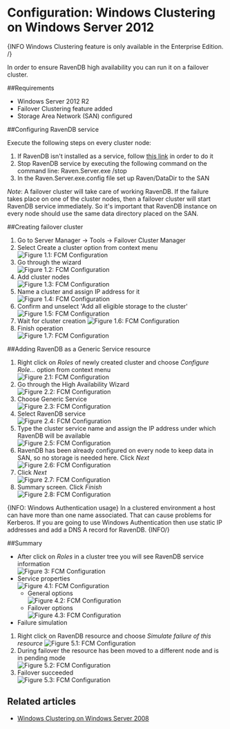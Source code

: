 # Configuration: Windows Clustering on Windows Server 2012

{INFO Windows Clustering feature is only available in the Enterprise Edition. /}

In order to ensure RavenDB high availability you can run it on a failover cluster.

##Requirements

* Windows Server 2012 R2
* Failover Clustering feature added
* Storage Area Network (SAN) configured

##Configuring RavenDB service

Execute the following steps on every cluster node:

1. If RavenDB isn't installed as a service, follow [this link](../../../server/installation/as-a-service) in order to do it
2. Stop RavenDB service by executing the following command on the command line: Raven.Server.exe /stop
3. In the Raven.Server.exe.config file set up Raven/DataDir to the SAN

*Note*: A failover cluster will take care of working RavenDB. If the failure takes place on one of the cluster nodes, then a failover cluster will start RavenDB service immediately. So it's important that RavenDB instance on every node should use the same data directory placed on the SAN. 

##Creating failover cluster

1. Go to Server Manager -> Tools -> Failover Cluster Manager
2. Select Create a cluster option from context menu  
![Figure 1.1: FCM Configuration](images\01CreateCluster_2012.jpg)
3. Go through the wizard   
![Figure 1.2: FCM Configuration](images\01CreateCluster_Wizard01_2012.jpg)
4. Add cluster nodes  
![Figure 1.3: FCM Configuration](images\01CreateCluster_Wizard02_2012.jpg)
5. Name a cluster and assign IP address for it  
![Figure 1.4: FCM Configuration](images\01CreateCluster_Wizard08_2012.jpg)
6. Confirm and unselect 'Add all eligible storage to the cluster'
![Figure 1.5: FCM Configuration](images\01CreateCluster_Wizard09_2012.jpg)
7. Wait for cluster creation
![Figure 1.6: FCM Configuration](images\01CreateCluster_Wizard10_2012.jpg)
7. Finish operation   
![Figure 1.7: FCM Configuration](images\01CreateCluster_Wizard11_2012.jpg)

##Adding RavenDB as a Generic Service resource

1. Right click on *Roles* of newly created cluster and choose *Configure Role...* option from context menu  
![Figure 2.1: FCM Configuration](images\02ConfigureService_2012.jpg)
2. Go through the High Availability Wizard  
![Figure 2.2: FCM Configuration](images\02ConfigureService_Wizard01_2012.jpg)
3. Choose Generic Service  
![Figure 2.3: FCM Configuration](images\02ConfigureService_Wizard02_2012.jpg)
4. Select RavenDB service  
![Figure 2.4: FCM Configuration](images\02ConfigureService_Wizard03_2012.jpg)
5. Type the cluster service name and assign the IP address under which RavenDB will be available  
![Figure 2.5: FCM Configuration](images\02ConfigureService_Wizard04_2012.jpg)
6. RavenDB has been already configured on every node to keep data in SAN, so no storage is needed here. Click *Next*  
![Figure 2.6: FCM Configuration](images\02ConfigureService_Wizard05_2012.jpg)
7. Click *Next*  
![Figure 2.7: FCM Configuration](images\02ConfigureService_Wizard06_2012.jpg)
8. Summary screen. Click *Finish*  
![Figure 2.8: FCM Configuration](images\02ConfigureService_Wizard07_2012.jpg)

{INFO: Windows Authentication usage}
In a clustered environment a host can have more than one name associated. That can cause problems for Kerberos.
If you are going to use Windows Authentication then use static IP addresses and add a DNS A record for RavenDB.
{INFO/}

##Summary

* After click on *Roles* in a cluster tree you will see RavenDB service information  
![Figure 3: FCM Configuration](images\03ServiceInstalled_2012.jpg)
* Service properties  
![Figure 4.1: FCM Configuration](images\04ServiceProperties_2012.jpg)
	* General options  
![Figure 4.2: FCM Configuration](images\04ServiceProperties_01General_2012.jpg)
	* Failover options  
![Figure 4.3: FCM Configuration](images\04ServiceProperties_02Failover_2012.jpg)
* Failure simulation  
 1. Right click on RavenDB resource and choose *Simulate failure of this resource* 
![Figure 5.1: FCM Configuration](images\05FailureSimulation_2012.jpg)
 2. During failover the resource has been moved to a different node and is in pending mode  
![Figure 5.2: FCM Configuration](images\05FailureSimulation_Pending_2012.jpg)
 3. Failover succeeded  
![Figure 5.3: FCM Configuration](images\05FailureSimulation_FailoverSuccess_2012.jpg)

## Related articles

 - [Windows Clustering on Windows Server 2008](./windows-server-2008)
